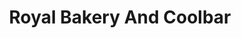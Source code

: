 ---
title: "Royal Bakery And Coolbar"
url: /kothamangalam/royal-bakery-and-coolbar/
shop: Bäckerei
---